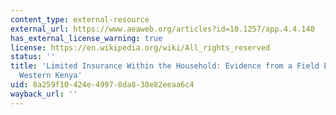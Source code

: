 ```yaml
---
content_type: external-resource
external_url: https://www.aeaweb.org/articles?id=10.1257/app.4.4.140
has_external_license_warning: true
license: https://en.wikipedia.org/wiki/All_rights_reserved
status: ''
title: 'Limited Insurance Within the Household: Evidence from a Field Experiment in
  Western Kenya'
uid: 8a259f10-424e-4997-8da8-38e82eeaa6c4
wayback_url: ''
---
```

